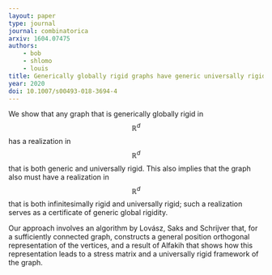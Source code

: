 ```yaml
---
layout: paper
type: journal
journal: combinatorica
arxiv: 1604.07475
authors:
    - bob
    - shlomo
    - louis
title: Generically globally rigid graphs have generic universally rigid frameworks
year: 2020
doi: 10.1007/s00493-018-3694-4
---
```


We show that any graph that is generically globally rigid  in $$\mathbb{R}^d$$ has a
realization in $$\mathbb{R}^d$$ that is both generic and universally rigid. 
This also implies that the graph
also must have a realization in $$\mathbb{R}^d$$ that is both infinitesimally 
rigid and universally rigid;
such a realization serves as a certificate 
of generic global rigidity.  

Our approach
involves an algorithm by Lovász, Saks and Schrijver
that, for a sufficiently connected graph, 
constructs a general position orthogonal
representation of the vertices, and a result of Alfakih that
shows how this representation leads to a stress matrix and a
universally rigid framework of the graph.
